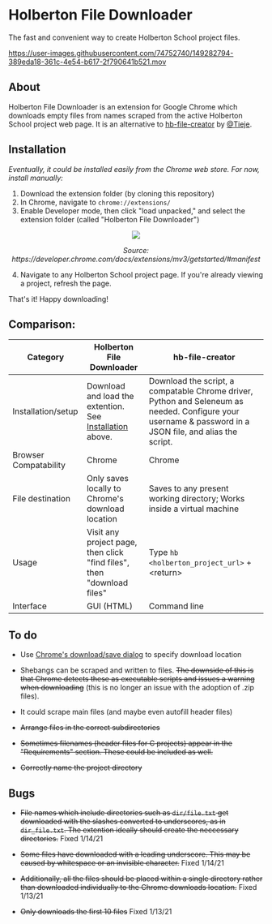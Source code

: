 # Holberton File Downloader
The fast and convenient way to create Holberton School project files.

https://user-images.githubusercontent.com/74752740/149282794-389eda18-361c-4e54-b617-2f790641b521.mov

## About
Holberton File Downloader is an extension for Google Chrome which downloads empty files from names scraped from the active Holberton School project web page. It is an alternative to [hb-file-creator](https://github.com/tieje/hb-file-creator) by [@Tieje](https://github.com/tieje).

## Installation
*Eventually, it could be installed easily from the Chrome web store. For now, install manually:*

1) Download the extension folder (by cloning this repository)
2) In Chrome, navigate to `chrome://extensions/`
3) Enable Developer mode, then click "load unpacked," and select the extension folder (called "Holberton File Downloader")
<div align="center">
  <img src=https://wd.imgix.net/image/BhuKGJaIeLNPW9ehns59NfwqKxF2/vOu7iPbaapkALed96rzN.png>

  <p><em>Source: https://developer.chrome.com/docs/extensions/mv3/getstarted/#manifest</em></p>
</div>

4) Navigate to any Holberton School project page. If you're already viewing a project, refresh the page.

That's it! Happy downloading!

## Comparison:
| Category | Holberton File Downloader | hb-file-creator |
|---|---|---|
| Installation/setup | Download and load the extention. See [Installation](#installation) above. | Download the script, a compatable Chrome driver, Python and Seleneum as needed. Configure your username & password in a JSON file, and alias the script. |
| Browser Compatability | Chrome | Chrome |
| File destination | Only saves locally to Chrome's download location | Saves to any present working directory; Works inside a virtual machine|
| Usage | Visit any project page, then click "find files", then "download files" | Type `hb <holberton_project_url>` + <return\>|
| Interface | GUI (HTML) | Command line |

## To do
- Use [Chrome's download/save dialog](https://developer.chrome.com/docs/extensions/reference/downloads/#method-download) to specify download location

- Shebangs can be scraped and written to files. ~~The downside of this is that Chrome detects these as executable scripts and issues a warning when downloading~~ (this is no longer an issue with the adoption of .zip files).

- It could scrape main files (and maybe even autofill header files)

- ~~Arrange files in the correct subdirectories~~

- ~~Sometimes filenames (header files for C projects) appear in the "Requirements" section. These could be included as well.~~

- ~~Correctly name the project directory~~


## Bugs
- ~~File names which include directories such as `dir/file.txt` get downloaded with the slashes converted to underscores, as in `dir_file.txt`. The extention ideally should create the neccessary directories.~~ Fixed 1/14/21

- ~~Some files have downloaded with a leading underscore. This may be caused by whitespace or an invisible character.~~ Fixed 1/14/21

- ~~Additionally, all the files should be placed within a single directory rather than downloaded individually to the Chrome downloads location.~~ Fixed 1/13/21

- ~~Only downloads the first 10 files~~ Fixed 1/13/21
